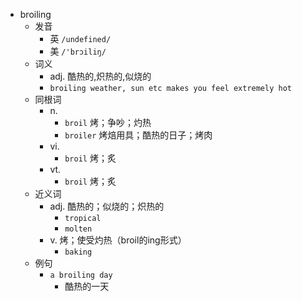 - broiling
  - 发音
    - 英 `/undefined/`
    - 美 `/'brɔiliŋ/`
  - 词义
    - adj. 酷热的,炽热的,似烧的
    - `broiling weather, sun etc makes you feel extremely hot`
  - 同根词
    - n.
      - `broil` 烤；争吵；灼热
      - `broiler` 烤焙用具；酷热的日子；烤肉
    - vi.
      - `broil` 烤；炙
    - vt.
      - `broil` 烤；炙
  - 近义词
    - adj. 酷热的；似烧的；炽热的
      - `tropical`
      - `molten`
    - v. 烤；使受灼热（broil的ing形式）
      - `baking`
  - 例句
    - `a broiling day`
      - 酷热的一天


